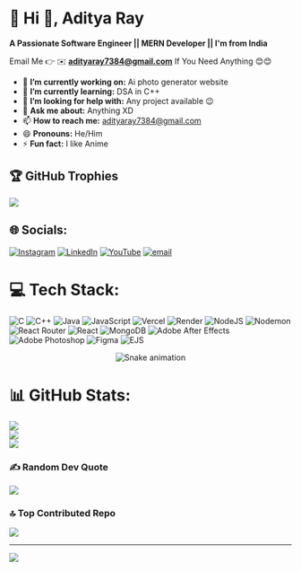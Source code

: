 # 💫 Hi 👋, Aditya Ray
**A Passionate Software Engineer || MERN Developer || I'm from India**

Email Me 👉 ✉️ **adityaray7384@gmail.com** If You Need Anything 😊😊

- 🔭 **I’m currently working on:** Ai photo generator website
- 🌱 **I’m currently learning:** DSA in C++
- 🤔 **I’m looking for help with:** Any project available 😉
- 💬 **Ask me about:** Anything XD
- 📫 **How to reach me:** adityaray7384@gmail.com
- 😄 **Pronouns:** He/Him
- ⚡ **Fun fact:** I like Anime

## 🏆 GitHub Trophies
![](https://github-profile-trophy.vercel.app/?username=adityaray123&theme=radical&no-frame=false&no-bg=true&margin-w=4)

## 🌐 Socials:
[![Instagram](https://img.shields.io/badge/Instagram-%23E4405F.svg?logo=Instagram&logoColor=white)](https://instagram.com/not_adityyaa) [![LinkedIn](https://img.shields.io/badge/LinkedIn-%230077B5.svg?logo=linkedin&logoColor=white)](https://linkedin.com/in/aditya-ray-901453246) [![YouTube](https://img.shields.io/badge/YouTube-%23FF0000.svg?logo=YouTube&logoColor=white)](https://youtube.com/@Adityae) [![email](https://img.shields.io/badge/Email-D14836?logo=gmail&logoColor=white)](mailto:adityaray7384@gmail.com) 



# 💻 Tech Stack:
![C](https://img.shields.io/badge/c-%2300599C.svg?style=for-the-badge&logo=c&logoColor=white) ![C++](https://img.shields.io/badge/c++-%2300599C.svg?style=for-the-badge&logo=c%2B%2B&logoColor=white) ![Java](https://img.shields.io/badge/java-%23ED8B00.svg?style=for-the-badge&logo=openjdk&logoColor=white) ![JavaScript](https://img.shields.io/badge/javascript-%23323330.svg?style=for-the-badge&logo=javascript&logoColor=%23F7DF1E) ![Vercel](https://img.shields.io/badge/vercel-%23000000.svg?style=for-the-badge&logo=vercel&logoColor=white) ![Render](https://img.shields.io/badge/Render-%46E3B7.svg?style=for-the-badge&logo=render&logoColor=white) ![NodeJS](https://img.shields.io/badge/node.js-6DA55F?style=for-the-badge&logo=node.js&logoColor=white) ![Nodemon](https://img.shields.io/badge/NODEMON-%23323330.svg?style=for-the-badge&logo=nodemon&logoColor=%BBDEAD) ![React Router](https://img.shields.io/badge/React_Router-CA4245?style=for-the-badge&logo=react-router&logoColor=white) ![React](https://img.shields.io/badge/react-%2320232a.svg?style=for-the-badge&logo=react&logoColor=%2361DAFB) ![MongoDB](https://img.shields.io/badge/MongoDB-%234ea94b.svg?style=for-the-badge&logo=mongodb&logoColor=white) ![Adobe After Effects](https://img.shields.io/badge/Adobe%20After%20Effects-9999FF.svg?style=for-the-badge&logo=Adobe%20After%20Effects&logoColor=white) ![Adobe Photoshop](https://img.shields.io/badge/adobe%20photoshop-%2331A8FF.svg?style=for-the-badge&logo=adobe%20photoshop&logoColor=white) ![Figma](https://img.shields.io/badge/figma-%23F24E1E.svg?style=for-the-badge&logo=figma&logoColor=white) ![EJS](https://img.shields.io/badge/ejs-%23B4CA65.svg?style=for-the-badge&logo=ejs&logoColor=black)

<!-- Snake Game Repo View -->

<div align="center">
  <img src="https://profile-readme-generator.com/assets/snake.svg" alt="Snake animation" />
</div>

# 📊 GitHub Stats:
![](https://github-readme-stats.vercel.app/api?username=adityaray123&theme=gruvbox&hide_border=false&include_all_commits=true&count_private=false)<br/>
![](https://nirzak-streak-stats.vercel.app/?user=adityaray123&theme=gruvbox&hide_border=false)<br/>
![](https://github-readme-stats.vercel.app/api/top-langs/?username=adityaray123&theme=gruvbox&hide_border=false&include_all_commits=true&count_private=false&layout=compact)



### ✍️ Random Dev Quote
![](https://quotes-github-readme.vercel.app/api?type=horizontal&theme=radical)

### 🔝 Top Contributed Repo
![](https://github-contributor-stats.vercel.app/api?username=adityaray123&limit=5&theme=dark&combine_all_yearly_contributions=true)

---
[![](https://visitcount.itsvg.in/api?id=adityaray123&icon=0&color=0)](https://visitcount.itsvg.in)

<!-- Proudly created with GPRM ( https://gprm.itsvg.in ) -->
